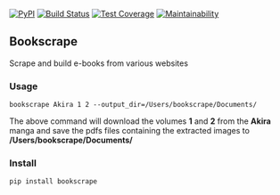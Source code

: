 [![PyPI](https://img.shields.io/pypi/v/bookscrape.svg)](https://pypi.python.org/pypi/bookscrape) [![Build Status](https://travis-ci.org/clemfromspace/bookscrape.svg?branch=master)](https://travis-ci.org/clemfromspace/bookscrape) [![Test Coverage](https://api.codeclimate.com/v1/badges/c716cb35ce542efa1bff/test_coverage)](https://codeclimate.com/github/clemfromspace/bookscrape/test_coverage) [![Maintainability](https://api.codeclimate.com/v1/badges/c716cb35ce542efa1bff/maintainability)](https://codeclimate.com/github/clemfromspace/bookscrape/maintainability)

## Bookscrape
Scrape and build e-books from various websites

### Usage
```
bookscrape Akira 1 2 --output_dir=/Users/bookscrape/Documents/
```

The above command will download the volumes **1** and **2** from the **Akira** manga and save the pdfs files containing the extracted images to **/Users/bookscrape/Documents/**

### Install
```
pip install bookscrape
```
